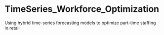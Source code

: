# TimeSeries_Workforce_Optimization
Using hybrid time-series forecasting models to optimize part-time staffing in retail
